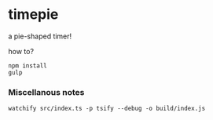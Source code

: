 timepie
=======

a pie-shaped timer!

how to?

```
npm install
gulp
```

### Miscellanous notes

```watchify src/index.ts -p tsify --debug -o build/index.js```
